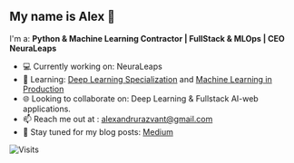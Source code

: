 My name is Alex 👋
---
I'm a: **Python & Machine Learning Contractor | FullStack & MLOps | CEO NeuraLeaps**

- 💻 Currently working on: NeuraLeaps
- 🌱 Learning: [Deep Learning Specialization](https://www.coursera.org/specializations/deep-learning", "Deep Learning Specialization from deeplearning.ai") and [Machine Learning in Production](https://www.coursera.org/specializations/machine-learning-engineering-for-production-mlops", "MLOps")
- 🌐 Looking to collaborate on: Deep Learning & Fullstack AI-web applications.
- 📫 Reach me out at : alexandrurazvant@gmail.com
- 📓 Stay tuned for my blog posts: [Medium](https://medium.com/@alexandrurazvant", "Alexandru Razvant")

![Visits](https://komarev.com/ghpvc/?username=Joywalker)
